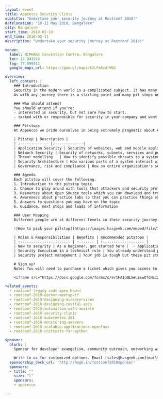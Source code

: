 ```yaml
---
layout: event
title: Appsecco Security Clinic
subtitle: "Undertake your security journey at Rootconf 2018!"
datelocation: "10-11 May 2018, Bangalore"
city: Bangalore
start_time: 2018-05-10
end_time: 2018-05-11
description: "Undertake your security journey at Rootconf 2018!"

venue:
  label: NIMHANS Convention Centre, Bangalore
  lat: 12.943240
  lng: 77.596911
  google_maps_url: https://goo.gl/maps/K2LFmAcdrWB2

overview:
  left_content: |
    ### Introduction
    Security in the modern world is a complicated subject. It has many facets and is visible to people in myriad of ways. One of the biggest challenges anyone interested in security faces is how to get started and how is something relevant for their use case. To tackle this prickly problem, we are creating a physical space for undertaking a security journey. This journey is relevant for many different types of people with varying experience levels and expectations.
    As with any journey there is a starting point and many pit stops on the way. Based on your time, interest and availability you may want to stop at every pit stop or you may want to choose where to stop. Don’t worry friendly faces will guide you along the way.

    ### Who should attend?
    You should attend if you're:
    - interested in security, but not sure how to start.
    - tasked with or responsible for security in your company and want to understand the landscape by interacting with people who do this daily for glibal clients.

    ### Pitstops
    At Appsecco we pride ourselves in being extremely pragmatic about explaining security and helping people understand the hard to understand industry lingo as well. Based on working with companies, teams and individuals all over the world we have come up with the following pit stops to cover at Rootconf 2018.

    | Pitstop | Description |
    | :------------- |:-------------|
    | Application Security | Security of websites, web and mobile applications etc. |
    | Network Security | Security of networks, subnets, services and ports exposed etc. |
    | Threat modelling   | How to identify possible threats to a system and to mitigate those threats |
    | Security Architecture | How various parts of a system interact with each other securely and what are the design decisions that go into choosing security controls as part of the overall architecture |
    | Governance, risk and compliance | How an entire organization's security strategy is managed for governance, risk and legal requirements. |

    ### Agenda
    Each pitstop will cover the following:
    1. Introduction to the pitstop topic
    2. Chance to play arund with tools that attackers and security professionals daily
    3. Resources about Open Source tools which you can download and try on your own
    4. Awareness about practice labs so that you can practice things safely in a legal mannger
    5. Answers to questions you may have on the topic
    6. Guidance, next steps and loads of information

    ### User Mapping
    Different people are at different levels in their security journey. The best person to answer the question which map is appropriate for you is you. Choose the one of the three listed here to get going.

    ![How to pick your pitstop](https://images.hasgeek.com/embed/file/7087f29c9f2d4b0397e16f880741afbb){:class="img-responsive"}

    | Roles & Responsibilities | Benefits | Recommended pitstops |
    | :----------------------- | :------- | :------------------- |
    | New to security | As a beginner, get started here |  - Application Security <br/>  - Network security |
    | Security Execution in a technical role | You already understand parts of the challenge, now get a structure |  - Application Security <br/> - Network security <br/> - Threat modelling <br/> - Security Architecture reviews |
    | Security project management | Your job is tough but these pit stops will give you the common language to manage | - Threat modelling <br/> - Security Architecture reviews <br/> - Governance, Risk and Compliance |    

    # Sign up!
    Note: You will need to purchase a ticket which gives you access to the conference. The security clinic is included in the ticket bundles.

    <iframe src="https://docs.google.com/forms/d/e/1FAIpQLSeuEswOfdHiI2dgE46LDQPqdO_C5pHE7OW7KbmhuHvY6_8VMA/viewform?usp=sf_link" frameborder="0" marginheight="0" marginwidth="0" style="width:100%; height:45rem;">Loading...</iframe>

related_events:
  - rootconf-legacy-code-open-house
  - rootconf-2018-docker-meetup-tf
  - rootconf-2018-designing-microservices
  - rootconf-2018-designing-restful-apis
  - rootconf-2018-automation-with-ansible
  - rootconf-2018-security-clinic
  - rootconf-2018-kubernetes-201
  - rootconf-2018-monitoring-servers
  - rootconf-2018-scalable-applications-openfaas
  - rootconf-2018-unittests-for-python

sponsor:
  blurb: |
    Sponsor for developer evangelism, community outreach, networking with IT managers and decision-makers, and hiring.

    Write to us for customized options. Email [sales@hasgeek.com](mailto:sales@hasgeek.com)
  sponsorship_deck_url: 'http://hsgk.in/rootconf2018sponsor'
  sponsors:
  - title: ""
    size: "l"
    sponsors:
    - appsecco

---
```

